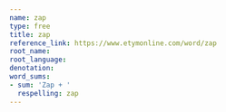 ```yaml
---
name: zap
type: free
title: zap
reference_link: https://www.etymonline.com/word/zap
root_name: 
root_language: 
denotation: 
word_sums:
- sum: 'Zap + '
  respelling: zap
---
```

